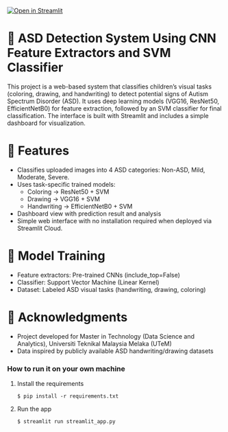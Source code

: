 [![Open in Streamlit](https://static.streamlit.io/badges/streamlit_badge_black_white.svg)](https://asd-detection-system.streamlit.app/)

# 🧠 ASD Detection System Using CNN Feature Extractors and SVM Classifier
This project is a web-based system that classifies children’s visual tasks (coloring, drawing, and handwriting) to detect potential signs of Autism Spectrum Disorder (ASD). It uses deep learning models (VGG16, ResNet50, EfficientNetB0) for feature extraction, followed by an SVM classifier for final classification. The interface is built with Streamlit and includes a simple dashboard for visualization.

# 🚀 Features
- Classifies uploaded images into 4 ASD categories: Non-ASD, Mild, Moderate, Severe.
- Uses task-specific trained models:
  - Coloring → ResNet50 + SVM
  - Drawing → VGG16 + SVM
  - Handwriting → EfficientNetB0 + SVM
- Dashboard view with prediction result and analysis
- Simple web interface with no installation required when deployed via Streamlit Cloud.

# 🧪 Model Training
- Feature extractors: Pre-trained CNNs (include_top=False)
- Classifier: Support Vector Machine (Linear Kernel)
- Dataset: Labeled ASD visual tasks (handwriting, drawing, coloring)

# 🙏 Acknowledgments
- Project developed for Master in Technology (Data Science and Analytics), Universiti Teknikal Malaysia Melaka (UTeM)
- Data inspired by publicly available ASD handwriting/drawing datasets


### How to run it on your own machine

1. Install the requirements

   ```
   $ pip install -r requirements.txt
   ```

2. Run the app

   ```
   $ streamlit run streamlit_app.py
   ```
